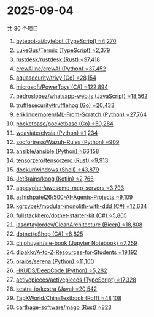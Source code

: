 # 2025-09-04

共 30 个项目

<!-- BEGIN GITHUB -->
<!-- 最后更新时间 2025-09-04 23:09:15 +0800 -->
1. [bytebot-ai/bytebot (TypeScript) ⭐4,270](https://github.com/bytebot-ai/bytebot)
1. [LukeGus/Termix (TypeScript) ⭐2,379](https://github.com/LukeGus/Termix)
1. [rustdesk/rustdesk (Rust) ⭐97,418](https://github.com/rustdesk/rustdesk)
1. [crewAIInc/crewAI (Python) ⭐37,452](https://github.com/crewAIInc/crewAI)
1. [aquasecurity/trivy (Go) ⭐28,154](https://github.com/aquasecurity/trivy)
1. [microsoft/PowerToys (C#) ⭐122,894](https://github.com/microsoft/PowerToys)
1. [pedroslopez/whatsapp-web.js (JavaScript) ⭐18,562](https://github.com/pedroslopez/whatsapp-web.js)
1. [trufflesecurity/trufflehog (Go) ⭐20,433](https://github.com/trufflesecurity/trufflehog)
1. [eriklindernoren/ML-From-Scratch (Python) ⭐27,764](https://github.com/eriklindernoren/ML-From-Scratch)
1. [pocketbase/pocketbase (Go) ⭐50,284](https://github.com/pocketbase/pocketbase)
1. [weaviate/elysia (Python) ⭐1,234](https://github.com/weaviate/elysia)
1. [socfortress/Wazuh-Rules (Python) ⭐909](https://github.com/socfortress/Wazuh-Rules)
1. [ansible/ansible (Python) ⭐66,158](https://github.com/ansible/ansible)
1. [tensorzero/tensorzero (Rust) ⭐9,913](https://github.com/tensorzero/tensorzero)
1. [dockur/windows (Shell) ⭐43,879](https://github.com/dockur/windows)
1. [JetBrains/koog (Kotlin) ⭐2,766](https://github.com/JetBrains/koog)
1. [appcypher/awesome-mcp-servers ⭐3,793](https://github.com/appcypher/awesome-mcp-servers)
1. [ashishpatel26/500-AI-Agents-Projects ⭐9,109](https://github.com/ashishpatel26/500-AI-Agents-Projects)
1. [kgrzybek/modular-monolith-with-ddd (C#) ⭐12,634](https://github.com/kgrzybek/modular-monolith-with-ddd)
1. [fullstackhero/dotnet-starter-kit (C#) ⭐5,865](https://github.com/fullstackhero/dotnet-starter-kit)
1. [jasontaylordev/CleanArchitecture (Bicep) ⭐18,808](https://github.com/jasontaylordev/CleanArchitecture)
1. [dotnet/eShop (C#) ⭐8,825](https://github.com/dotnet/eShop)
1. [chiphuyen/aie-book (Jupyter Notebook) ⭐7,259](https://github.com/chiphuyen/aie-book)
1. [dipakkr/A-to-Z-Resources-for-Students ⭐19,192](https://github.com/dipakkr/A-to-Z-Resources-for-Students)
1. [oraios/serena (Python) ⭐11,100](https://github.com/oraios/serena)
1. [HKUDS/DeepCode (Python) ⭐5,282](https://github.com/HKUDS/DeepCode)
1. [activepieces/activepieces (TypeScript) ⭐17,328](https://github.com/activepieces/activepieces)
1. [kestra-io/kestra (Java) ⭐20,542](https://github.com/kestra-io/kestra)
1. [TapXWorld/ChinaTextbook (Roff) ⭐48,108](https://github.com/TapXWorld/ChinaTextbook)
1. [carthage-software/mago (Rust) ⭐823](https://github.com/carthage-software/mago)
<!-- END GITHUB -->